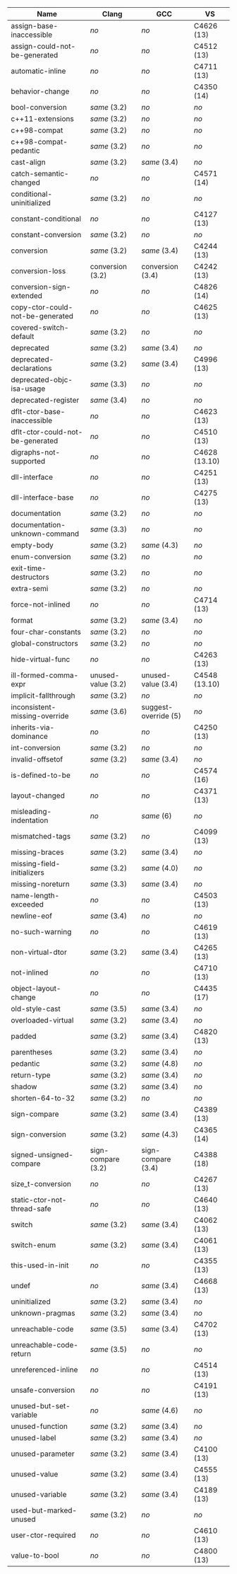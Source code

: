 Name                             | Clang              | GCC                  | VS           
-------------------------------- | ------------------ | -------------------- | -------------
assign-base-inaccessible         | *no*               | *no*                 | C4626 (13)   
assign-could-not-be-generated    | *no*               | *no*                 | C4512 (13)   
automatic-inline                 | *no*               | *no*                 | C4711 (13)   
behavior-change                  | *no*               | *no*                 | C4350 (14)   
bool-conversion                  | *same* (3.2)       | *no*                 | *no*         
c++11-extensions                 | *same* (3.2)       | *no*                 | *no*         
c++98-compat                     | *same* (3.2)       | *no*                 | *no*         
c++98-compat-pedantic            | *same* (3.2)       | *no*                 | *no*         
cast-align                       | *same* (3.2)       | *same* (3.4)         | *no*         
catch-semantic-changed           | *no*               | *no*                 | C4571 (14)   
conditional-uninitialized        | *same* (3.2)       | *no*                 | *no*         
constant-conditional             | *no*               | *no*                 | C4127 (13)   
constant-conversion              | *same* (3.2)       | *no*                 | *no*         
conversion                       | *same* (3.2)       | *same* (3.4)         | C4244 (13)   
conversion-loss                  | conversion (3.2)   | conversion (3.4)     | C4242 (13)   
conversion-sign-extended         | *no*               | *no*                 | C4826 (14)   
copy-ctor-could-not-be-generated | *no*               | *no*                 | C4625 (13)   
covered-switch-default           | *same* (3.2)       | *no*                 | *no*         
deprecated                       | *same* (3.2)       | *same* (3.4)         | *no*         
deprecated-declarations          | *same* (3.2)       | *same* (3.4)         | C4996 (13)   
deprecated-objc-isa-usage        | *same* (3.3)       | *no*                 | *no*         
deprecated-register              | *same* (3.4)       | *no*                 | *no*         
dflt-ctor-base-inaccessible      | *no*               | *no*                 | C4623 (13)   
dflt-ctor-could-not-be-generated | *no*               | *no*                 | C4510 (13)   
digraphs-not-supported           | *no*               | *no*                 | C4628 (13.10)
dll-interface                    | *no*               | *no*                 | C4251 (13)   
dll-interface-base               | *no*               | *no*                 | C4275 (13)   
documentation                    | *same* (3.2)       | *no*                 | *no*         
documentation-unknown-command    | *same* (3.3)       | *no*                 | *no*         
empty-body                       | *same* (3.2)       | *same* (4.3)         | *no*         
enum-conversion                  | *same* (3.2)       | *no*                 | *no*         
exit-time-destructors            | *same* (3.2)       | *no*                 | *no*         
extra-semi                       | *same* (3.2)       | *no*                 | *no*         
force-not-inlined                | *no*               | *no*                 | C4714 (13)   
format                           | *same* (3.2)       | *same* (3.4)         | *no*         
four-char-constants              | *same* (3.2)       | *no*                 | *no*         
global-constructors              | *same* (3.2)       | *no*                 | *no*         
hide-virtual-func                | *no*               | *no*                 | C4263 (13)   
ill-formed-comma-expr            | unused-value (3.2) | unused-value (3.4)   | C4548 (13.10)
implicit-fallthrough             | *same* (3.2)       | *no*                 | *no*         
inconsistent-missing-override    | *same* (3.6)       | suggest-override (5) | *no*         
inherits-via-dominance           | *no*               | *no*                 | C4250 (13)   
int-conversion                   | *same* (3.2)       | *no*                 | *no*         
invalid-offsetof                 | *same* (3.2)       | *same* (3.4)         | *no*         
is-defined-to-be                 | *no*               | *no*                 | C4574 (16)   
layout-changed                   | *no*               | *no*                 | C4371 (13)   
misleading-indentation           | *no*               | *same* (6)           | *no*         
mismatched-tags                  | *same* (3.2)       | *no*                 | C4099 (13)   
missing-braces                   | *same* (3.2)       | *same* (3.4)         | *no*         
missing-field-initializers       | *same* (3.2)       | *same* (4.0)         | *no*         
missing-noreturn                 | *same* (3.3)       | *same* (3.4)         | *no*         
name-length-exceeded             | *no*               | *no*                 | C4503 (13)   
newline-eof                      | *same* (3.4)       | *no*                 | *no*         
no-such-warning                  | *no*               | *no*                 | C4619 (13)   
non-virtual-dtor                 | *same* (3.2)       | *same* (3.4)         | C4265 (13)   
not-inlined                      | *no*               | *no*                 | C4710 (13)   
object-layout-change             | *no*               | *no*                 | C4435 (17)   
old-style-cast                   | *same* (3.5)       | *same* (3.4)         | *no*         
overloaded-virtual               | *same* (3.2)       | *same* (3.4)         | *no*         
padded                           | *same* (3.2)       | *same* (3.4)         | C4820 (13)   
parentheses                      | *same* (3.2)       | *same* (3.4)         | *no*         
pedantic                         | *same* (3.2)       | *same* (4.8)         | *no*         
return-type                      | *same* (3.2)       | *same* (3.4)         | *no*         
shadow                           | *same* (3.2)       | *same* (3.4)         | *no*         
shorten-64-to-32                 | *same* (3.2)       | *no*                 | *no*         
sign-compare                     | *same* (3.2)       | *same* (3.4)         | C4389 (13)   
sign-conversion                  | *same* (3.2)       | *same* (4.3)         | C4365 (14)   
signed-unsigned-compare          | sign-compare (3.2) | sign-compare (3.4)   | C4388 (18)   
size_t-conversion                | *no*               | *no*                 | C4267 (13)   
static-ctor-not-thread-safe      | *no*               | *no*                 | C4640 (13)   
switch                           | *same* (3.2)       | *same* (3.4)         | C4062 (13)   
switch-enum                      | *same* (3.2)       | *same* (3.4)         | C4061 (13)   
this-used-in-init                | *no*               | *no*                 | C4355 (13)   
undef                            | *no*               | *same* (3.4)         | C4668 (13)   
uninitialized                    | *same* (3.2)       | *same* (3.4)         | *no*         
unknown-pragmas                  | *same* (3.2)       | *same* (3.4)         | *no*         
unreachable-code                 | *same* (3.5)       | *same* (3.4)         | C4702 (13)   
unreachable-code-return          | *same* (3.5)       | *no*                 | *no*         
unreferenced-inline              | *no*               | *no*                 | C4514 (13)   
unsafe-conversion                | *no*               | *no*                 | C4191 (13)   
unused-but-set-variable          | *no*               | *same* (4.6)         | *no*         
unused-function                  | *same* (3.2)       | *same* (3.4)         | *no*         
unused-label                     | *same* (3.2)       | *same* (3.4)         | *no*         
unused-parameter                 | *same* (3.2)       | *same* (3.4)         | C4100 (13)   
unused-value                     | *same* (3.2)       | *same* (3.4)         | C4555 (13)   
unused-variable                  | *same* (3.2)       | *same* (3.4)         | C4189 (13)   
used-but-marked-unused           | *same* (3.2)       | *no*                 | *no*         
user-ctor-required               | *no*               | *no*                 | C4610 (13)   
value-to-bool                    | *no*               | *no*                 | C4800 (13)   
